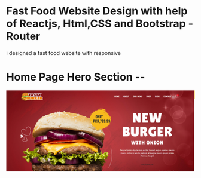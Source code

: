 # Fast Food Website Design with help of Reactjs, Html,CSS and Bootstrap - Router

i designed a fast food website with responsive 

# Home Page Hero Section --

![alt text](https://github.com/MuhammadShoaib495/Reactjs-Food-Web/blob/a9c5ae3a9a7fe7c706a9cb51e775fda2659ea9b3/html.PNG)
